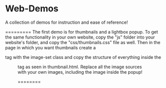 Web-Demos
=========

A collection of demos for instruction and ease of reference!

=========
The first demo is for thumbnails and a lightbox popup.  To get the same functionality in your own website, copy the "js" folder into your website's folder, and copy the "css/thumbnails.css" file as well.  Then in the page in which you want thumbnails create a <div> tag with the image-set class and copy the structure of everything inside the <figure> tag as seen in thumbnail.html.  Replace all the image sources with your own images, including the image inside the popup!

========

